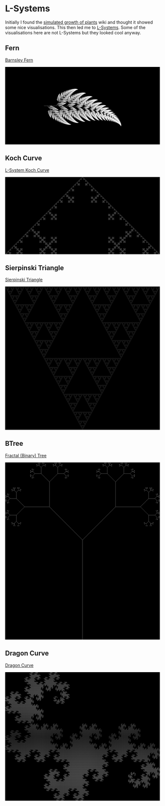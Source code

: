# L-Systems

Initially I found the [simulated growth of plants](https://en.wikipedia.org/wiki/Simulated_growth_of_plants) wiki and thought it showed some nice visualisations. This then led me to [L-Systems](https://en.wikipedia.org/wiki/L-system). Some of the visualisations here are not L-Systems but they looked cool anyway.

## Fern

[Barnsley Fern](https://en.wikipedia.org/wiki/Barnsley_fern)

![](./src/fern.png)

## Koch Curve

[L-System Koch Curve](https://en.wikipedia.org/wiki/L-system#Example_4:_Koch_curve)

![](./src/koch.png)

## Sierpinski Triangle

[Sierpinski Triangle](https://en.wikipedia.org/wiki/L-system#Example_5:_Sierpinski_triangle)

![](./src/sierpinski.png)

## BTree

[Fractal (Binary) Tree](https://en.wikipedia.org/wiki/L-system#Example_2:_fractal_(binary)_tree)

![](./src/btree.png)

## Dragon Curve

[Dragon Curve](https://en.wikipedia.org/wiki/L-system#Example_6:_dragon_curve)

![](./src/dragon.png)